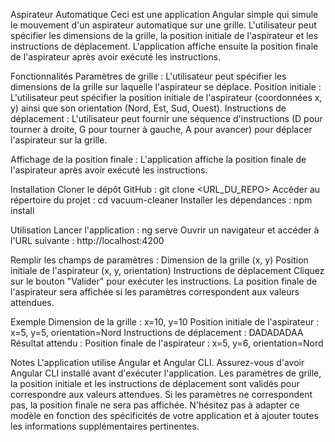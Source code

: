 Aspirateur Automatique
Ceci est une application Angular simple qui simule le mouvement d'un aspirateur automatique sur une grille. L'utilisateur peut spécifier les dimensions de la grille, la position initiale de l'aspirateur et les instructions de déplacement. L'application affiche ensuite la position finale de l'aspirateur après avoir exécuté les instructions.

Fonctionnalités
Paramètres de grille : L'utilisateur peut spécifier les dimensions de la grille sur laquelle l'aspirateur se déplace.
Position initiale : L'utilisateur peut spécifier la position initiale de l'aspirateur (coordonnées x, y) ainsi que son orientation (Nord, Est, Sud, Ouest).
Instructions de déplacement : L'utilisateur peut fournir une séquence d'instructions (D pour tourner à droite, G pour tourner à gauche, A pour avancer) pour déplacer l'aspirateur sur la grille.

Affichage de la position finale : L'application affiche la position finale de l'aspirateur après avoir exécuté les instructions.

Installation
Cloner le dépôt GitHub : git clone <URL_DU_REPO>
Accéder au répertoire du projet : cd vacuum-cleaner
Installer les dépendances : npm install

Utilisation
Lancer l'application : ng serve
Ouvrir un navigateur et accéder à l'URL suivante : http://localhost:4200

Remplir les champs de paramètres :
Dimension de la grille (x, y)
Position initiale de l'aspirateur (x, y, orientation)
Instructions de déplacement
Cliquez sur le bouton "Valider" pour exécuter les instructions.
La position finale de l'aspirateur sera affichée si les paramètres correspondent aux valeurs attendues.

Exemple
Dimension de la grille : x=10, y=10
Position initiale de l'aspirateur : x=5, y=5, orientation=Nord
Instructions de déplacement : DADADADAA
Résultat attendu : Position finale de l'aspirateur : x=5, y=6, orientation=Nord

Notes
L'application utilise Angular et Angular CLI. Assurez-vous d'avoir Angular CLI installé avant d'exécuter l'application.
Les paramètres de grille, la position initiale et les instructions de déplacement sont validés pour correspondre aux valeurs attendues. Si les paramètres ne correspondent pas, la position finale ne sera pas affichée.
N'hésitez pas à adapter ce modèle en fonction des spécificités de votre application et à ajouter toutes les informations supplémentaires pertinentes.